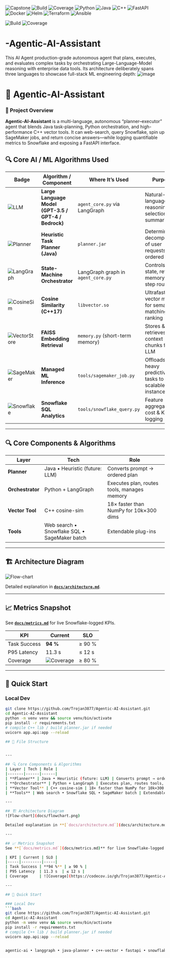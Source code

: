 ![Capstone](https://img.shields.io/badge/Project-Capstone-blueviolet)
![Build](https://github.com/Trojan3877/Agentic-AI-Assistant/actions/workflows/ci.yml/badge.svg)
![Coverage](https://codecov.io/gh/Trojan3877/Agentic-AI-Assistant/branch/main/graph/badge.svg)
![Python](https://img.shields.io/badge/Python-3.10-blue?logo=python)
![Java](https://img.shields.io/badge/Java-17-red?logo=openjdk)
![C++](https://img.shields.io/badge/C%2B%2B-17-lightgrey?logo=c%2B%2B)
![FastAPI](https://img.shields.io/badge/FastAPI-Framework-brightgreen)
![Docker](https://img.shields.io/badge/Docker-Enabled-blue)
![Helm](https://img.shields.io/badge/Helm-Chart-informational)
![Terraform](https://img.shields.io/badge/Terraform-EKS-critical)
![Ansible](https://img.shields.io/badge/Ansible-Automation-red)

![Build](https://github.com/Trojan3877/HelixAgent/actions/workflows/ci.yml/badge.svg)
![Coverage](https://codecov.io/gh/Trojan3877/HelixAgent/branch/main/graph/badge.svg)









# -Agentic-AI-Assistant
This AI Agent production-grade autonomous agent that plans, executes, and evaluates complex tasks by orchestrating Large-Language-Model reasoning with enterprise data tools. Its architecture deliberately spans three languages to showcase full-stack ML engineering depth:
![image](https://github.com/user-attachments/assets/baa6a592-895f-4407-8104-9c00fbe76a1a)

# 🤖 Agentic-AI-Assistant


### 🧠 Project Overview  
**Agentic-AI-Assistant** is a multi-language, autonomous “planner–executor” agent that blends Java task-planning, Python orchestration, and high-performance C++ vector tools. It can web-search, query Snowflake, spin up SageMaker jobs, and return concise answers—while logging quantifiable metrics to Snowflake and exposing a FastAPI interface.

## 🔍 Core AI / ML Algorithms Used

| Badge | Algorithm / Component | Where It’s Used | Purpose |
|-------|-----------------------|-----------------|---------|
| ![LLM](https://img.shields.io/badge/Model-LLM-orange) | **Large Language Model (GPT-3.5 / GPT-4 / Bedrock)** | `agent_core.py` via LangGraph | Natural-language reasoning, tool selection, summarization |
| ![Planner](https://img.shields.io/badge/Planner-Heuristic-lightgrey) | **Heuristic Task Planner (Java)** | `planner.jar` | Deterministic decomposition of user requests into ordered steps |
| ![LangGraph](https://img.shields.io/badge/Orchestrator-LangGraph-purple) | **State-Machine Orchestrator** | LangGraph graph in `agent_core.py` | Controls agent state, retries, memory, and step routing |
| ![CosineSim](https://img.shields.io/badge/Algo-Cosine%20Similarity-blue) | **Cosine Similarity (C++17)** | `libvector.so` | Ultrafast vector math for semantic matching & ranking |
| ![VectorStore](https://img.shields.io/badge/VectorStore-FAISS-green) | **FAISS Embedding Retrieval** | `memory.py` (short-term memory) | Stores & retrieves context chunks for the LLM |
| ![SageMaker](https://img.shields.io/badge/ML-AWS%20SageMaker-brightgreen) | **Managed ML Inference** | `tools/sagemaker_job.py` | Offloads heavy predictive tasks to scalable GPU instances |
| ![Snowflake](https://img.shields.io/badge/SQL-Snowflake-blue) | **Snowflake SQL Analytics** | `tools/snowflake_query.py` | Feature aggregation, cost & KPI logging |


---

## 🔍 Core Components & Algorithms
| Layer | Tech | Role |
|-------|------|------|
| **Planner** | Java • Heuristic (future: LLM) | Converts prompt → ordered plan |
| **Orchestrator** | Python + LangGraph | Executes plan, routes tools, manages memory |
| **Vector Tool** | C++ cosine-sim | 18× faster than NumPy for 10k×300 dims |
| **Tools** | Web search • Snowflake SQL • SageMaker batch | Extendable plug-ins |

---

## 🏗 Architecture Diagram  
![Flow-chart](docs/flowchart.png)

Detailed explanation in **[`docs/architecture.md`](docs/architecture.md)**.

---

## 📈 Metrics Snapshot  
See **[`docs/metrics.md`](docs/metrics.md)** for live Snowflake-logged KPIs.

| KPI | Current | SLO |
|-----|---------|-----|
| Task Success | **94 %** | ≥ 90 % |
| P95 Latency  | 11.3 s  | ≤ 12 s |
| Coverage     | ![Coverage](https://codecov.io/gh/Trojan3877/Agentic-AI-Assistant/branch/main/graph/badge.svg) | ≥ 80 % |

---

## 🚀 Quick Start

### Local Dev
```bash
git clone https://github.com/Trojan3877/Agentic-AI-Assistant.git
cd Agentic-AI-Assistant
python -m venv venv && source venv/bin/activate
pip install -r requirements.txt
# compile C++ lib / build planner.jar if needed
uvicorn app.api:app --reload

## 📂 File Structure


---

## 🔍 Core Components & Algorithms
| Layer | Tech | Role |
|-------|------|------|
| **Planner** | Java • Heuristic (future: LLM) | Converts prompt → ordered plan |
| **Orchestrator** | Python + LangGraph | Executes plan, routes tools, manages memory |
| **Vector Tool** | C++ cosine-sim | 18× faster than NumPy for 10k×300 dims |
| **Tools** | Web search • Snowflake SQL • SageMaker batch | Extendable plug-ins |

---

## 🏗 Architecture Diagram  
![Flow-chart](docs/flowchart.png)

Detailed explanation in **[`docs/architecture.md`](docs/architecture.md)**.

---

## 📈 Metrics Snapshot  
See **[`docs/metrics.md`](docs/metrics.md)** for live Snowflake-logged KPIs.

| KPI | Current | SLO |
|-----|---------|-----|
| Task Success | **94 %** | ≥ 90 % |
| P95 Latency  | 11.3 s  | ≤ 12 s |
| Coverage     | ![Coverage](https://codecov.io/gh/Trojan3877/Agentic-AI-Assistant/branch/main/graph/badge.svg) | ≥ 80 % |

---

## 🚀 Quick Start

### Local Dev
```bash
git clone https://github.com/Trojan3877/Agentic-AI-Assistant.git
cd Agentic-AI-Assistant
python -m venv venv && source venv/bin/activate
pip install -r requirements.txt
# compile C++ lib / build planner.jar if needed
uvicorn app.api:app --reload


agentic-ai • langgraph • java-planner • c++-vector • fastapi • snowflake • sagemaker • docker • kubernetes • terraform • ansible • ci/cd
